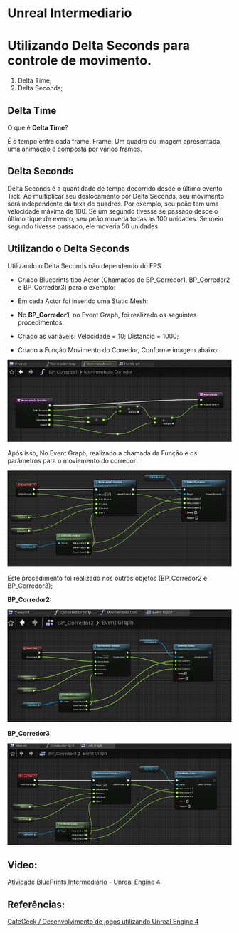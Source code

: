 # Unreal Intermediario

# Utilizando Delta Seconds para controle de movimento.

1. Delta Time;
1. Delta Seconds;

## Delta Time

O que é **Delta Time**?

É o tempo entre cada frame.
Frame: Um quadro ou imagem apresentada, uma animação é composta por vários frames.

## Delta Seconds

Delta Seconds é a quantidade de tempo decorrido desde o último evento Tick. Ao multiplicar seu deslocamento por Delta Seconds, seu movimento será independente da taxa de quadros.
Por exemplo, seu peão tem uma velocidade máxima de 100. Se um segundo tivesse se passado desde o último tique de evento, seu peão moveria todas as 100 unidades. Se meio segundo tivesse passado, ele moveria 50 unidades.

## Utilizando o Delta Seconds

Utilizando o Delta Seconds não dependendo do FPS.

- Criado Blueprints tipo Actor (Chamados de BP_Corredor1, BP_Corredor2 e BP_Corredor3) para o exemplo:

- Em cada Actor foi inserido uma Static Mesh;

- No **BP_Corredor1**, no Event Graph, foi realizado os seguintes procedimentos:

- Criado as variáveis:
Velocidade = 10;
Distancia = 1000;

- Criado a Função Movimento do Corredor, Conforme imagem abaixo:

![FuncaoCorredor](Imagens/FuncaoCorredor.jpg)

Após isso, No Event Graph, realizado a chamada da Função e os parâmetros para o moviemento do corredor:

![DeltaSeconds_MovimentodoCorredor](Imagens/DeltaSeconds_MovimentodoCorredor.jpg)

Este procedimento foi realizado nos outros objetos (BP_Corredor2 e BP_Corredor3);

**BP_Corredor2:**

![FuncaoCorredor_BP_Corredor2](Imagens/FuncaoCorredor_BP_Corredor2.jpg)

**BP_Corredor3**

![FuncaoCorredor_BP_Corredor3](Imagens/FuncaoCorredor_BP_Corredor3.jpg)

## Video:

[Atividade BluePrints Intermediário - Unreal Engine 4](https://www.youtube.com/watch?v=m_LFZCGEiJM)


## Referências:

[CafeGeek / Desenvolvimento de jogos utilizando Unreal Engine 4](https://myerco.github.io/CafeGeek/ue4_blueprint/comunicacao_entre_blueprint.html#5)
